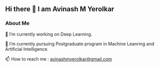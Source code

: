 ## Hi there 👋 I am Avinash M Yerolkar
### About Me

🔭 I’m currently working on Deep Learning.

🌱 I’m currently pursuing Postgraduate program in Machine Leanring and Artificial Intelligence.

📫 How to reach me : avinashmyerolkar@gmail.com

